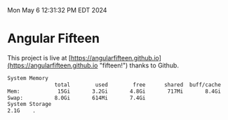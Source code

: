 Mon May  6 12:31:32 PM EDT 2024

# Angular Fifteen


This project is live at [https://angularfifteen.github.io](https://angularfifteen.github.io "fifteen!") thanks to Github.

```bash
System Memory
               total        used        free      shared  buff/cache   available
Mem:            15Gi       3.2Gi       4.8Gi       717Mi       8.4Gi        12Gi
Swap:          8.0Gi       614Mi       7.4Gi
System Storage
2.1G	.
```

